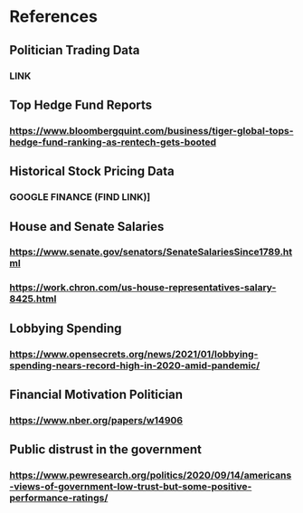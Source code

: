 # References
## Politician Trading Data
### LINK
## Top Hedge Fund Reports
### https://www.bloombergquint.com/business/tiger-global-tops-hedge-fund-ranking-as-rentech-gets-booted
## Historical Stock Pricing Data
### GOOGLE FINANCE (FIND LINK)]
## House and Senate Salaries
### https://www.senate.gov/senators/SenateSalariesSince1789.html
### https://work.chron.com/us-house-representatives-salary-8425.html
## Lobbying Spending
### https://www.opensecrets.org/news/2021/01/lobbying-spending-nears-record-high-in-2020-amid-pandemic/
## Financial Motivation Politician
### https://www.nber.org/papers/w14906
## Public distrust in the government
### https://www.pewresearch.org/politics/2020/09/14/americans-views-of-government-low-trust-but-some-positive-performance-ratings/
